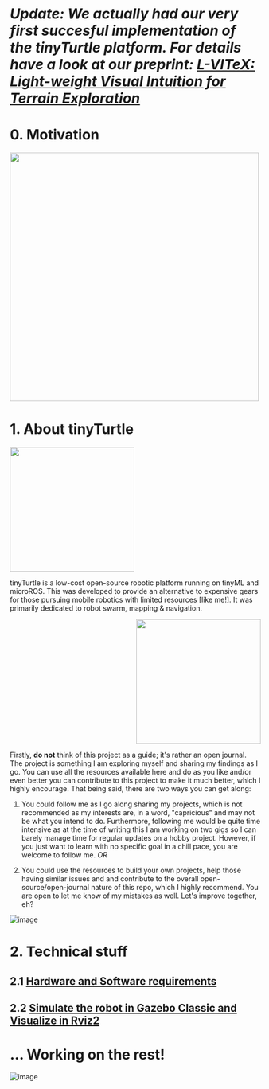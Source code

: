 
# _Update: We actually had our very first succesful implementation of the tinyTurtle platform. For details have a look at  our preprint: [L-VITeX: Light-weight Visual Intuition for Terrain Exploration](https://arxiv.org/abs/2410.07872)_

# 0. Motivation

<img src="https://github.com/AntarCreates/tinyTurtle/assets/81281780/242239a7-99eb-460a-a3aa-16c8f71f7364" height="500"/>




# 1. About tinyTurtle
<p align="left"> 
<img src="https://github.com/AntarCreates/tinyTurtle/assets/81281780/ae64c241-5127-47f3-ab3d-6a1d143c4175" height="250" align="center" />


</p>

tinyTurtle is a low-cost open-source robotic platform running on tinyML and microROS. This was developed to provide an alternative to expensive gears for those pursuing mobile robotics with limited resources [like me!]. It was primarily dedicated to robot swarm, mapping & navigation. 


<p align="right">
<img src="https://github.com/AntarCreates/tinyTurtle/assets/81281780/c4ed7faa-5645-428d-92b2-11d42d20944d" height="250" align="center" />


</p>

Firstly, **do not** think of this project as a guide; it's rather an open journal. The project is something I am exploring myself and sharing my findings as I go. You can use all the resources available here and do as you like and/or even better you can contribute to this project to make it much better, which I highly encourage. That being said, there are two ways you can get along:

1. You could follow me as I go along sharing my projects, which is not recommended as my interests are, in a word, "capricious" and may not be what you intend to do. Furthermore, following me would be quite time intensive as at the time of writing this I am working on two gigs so I can barely manage time for regular updates on a hobby project. However, if you just want to learn with no specific goal in a chill pace, you are welcome to follow me. _OR_
  
2. You could use the resources to build your own projects, help those having similar issues and and contribute to the overall open-source/open-journal nature of this repo, which I highly recommend. You are open to let me know of my mistakes as well. Let's improve together, eh?


![image](https://github.com/AntarCreates/tinyTurtle/assets/81281780/16170af1-b887-4060-9d6a-a15acdee36ab)






# 2. Technical stuff
## 2.1 [Hardware and Software requirements](https://github.com/AntarCreates/tinyTurtle/blob/main/hardware_and_software.md)
## 2.2 [Simulate the robot in Gazebo Classic and Visualize in Rviz2](https://github.com/AntarCreates/tinyTurtle/blob/main/gazebo_simulation.md)




# ... Working on the rest!
![image](https://github.com/AntarCreates/tinyTurtle/assets/81281780/8420cc6f-186f-41da-9ecd-a5b9d550bb8a)







                                                                                                                                                                                                                            





